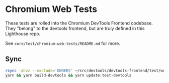 # Chromium Web Tests

These tests are rolled into the Chromium DevTools Frontend codebase. They "belong" to the devtools frontend, but are truly defined in this Lighthouse repo.

See `core/test/chromium-web-tests/README.md` for more.

## Sync

```sh
rsync -ahvz --exclude='OWNERS' ~/src/devtools/devtools-frontend/test/webtests/http/tests/devtools/lighthouse/ third-party/chromium-webtests/webtests/http/tests/devtools/lighthouse/
yarn && yarn build-devtools && yarn update:test-devtools
```
